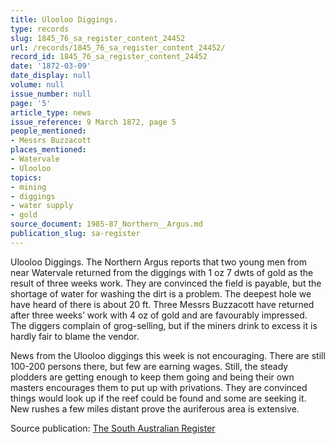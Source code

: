```yaml
---
title: Ulooloo Diggings.
type: records
slug: 1845_76_sa_register_content_24452
url: /records/1845_76_sa_register_content_24452/
record_id: 1845_76_sa_register_content_24452
date: '1872-03-09'
date_display: null
volume: null
issue_number: null
page: '5'
article_type: news
issue_reference: 9 March 1872, page 5
people_mentioned:
- Messrs Buzzacott
places_mentioned:
- Watervale
- Ulooloo
topics:
- mining
- diggings
- water supply
- gold
source_document: 1985-87_Northern__Argus.md
publication_slug: sa-register
---
```


Ulooloo Diggings.  The Northern Argus reports that two young men from near Watervale returned from the diggings with 1 oz 7 dwts of gold as the result of three weeks work.  They are convinced the field is payable, but the shortage of water for washing the dirt is a problem.  The deepest hole we have heard of there is about 20 ft.  Three Messrs Buzzacott have returned after three weeks’ work with 4 oz of gold and are favourably impressed.  The diggers complain of grog-selling, but if the miners drink to excess it is hardly fair to blame the vendor.

News from the Ulooloo diggings this week is not encouraging.  There are still 100-200 persons there, but few are earning wages.  Still, the steady plodders are getting enough to keep them going and being their own masters encourages them to put up with privations.  They are convinced things would look up if the reef could be found and some are seeking it.  New rushes a few miles distant prove the auriferous area is extensive.

Source publication: [The South Australian Register](/publications/sa-register/)
